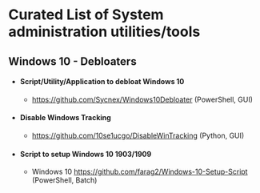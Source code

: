 #	Curated List of System administration utilities/tools


##	Windows 10 - Debloaters
*	####	Script/Utility/Application to debloat Windows 10
	-	https://github.com/Sycnex/Windows10Debloater (PowerShell, GUI)
*	####	Disable Windows Tracking
	-	https://github.com/10se1ucgo/DisableWinTracking (Python, GUI)
* 	####	Script to setup Windows 10 1903/1909
	-	Windows 10 https://github.com/farag2/Windows-10-Setup-Script (PowerShell, Batch)
